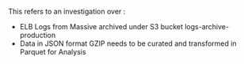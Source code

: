 
  This refers to an investigation over :

   - ELB Logs from Massive archived under S3 bucket logs-archive-production
   - Data in JSON format GZIP needs to be curated and transformed in Parquet for Analysis

